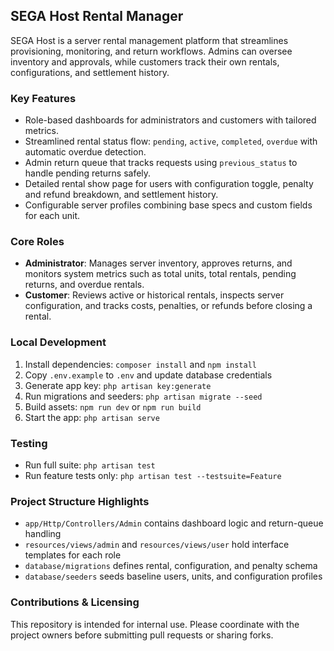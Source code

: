 ## SEGA Host Rental Manager

SEGA Host is a server rental management platform that streamlines provisioning, monitoring, and return workflows. Admins can oversee inventory and approvals, while customers track their own rentals, configurations, and settlement history.

### Key Features
- Role-based dashboards for administrators and customers with tailored metrics.
- Streamlined rental status flow: `pending`, `active`, `completed`, `overdue` with automatic overdue detection.
- Admin return queue that tracks requests using `previous_status` to handle pending returns safely.
- Detailed rental show page for users with configuration toggle, penalty and refund breakdown, and settlement history.
- Configurable server profiles combining base specs and custom fields for each unit.

### Core Roles
- **Administrator**: Manages server inventory, approves returns, and monitors system metrics such as total units, total rentals, pending returns, and overdue rentals.
- **Customer**: Reviews active or historical rentals, inspects server configuration, and tracks costs, penalties, or refunds before closing a rental.

### Local Development
1. Install dependencies: `composer install` and `npm install`
2. Copy `.env.example` to `.env` and update database credentials
3. Generate app key: `php artisan key:generate`
4. Run migrations and seeders: `php artisan migrate --seed`
5. Build assets: `npm run dev` or `npm run build`
6. Start the app: `php artisan serve`

### Testing
- Run full suite: `php artisan test`
- Run feature tests only: `php artisan test --testsuite=Feature`

### Project Structure Highlights
- `app/Http/Controllers/Admin` contains dashboard logic and return-queue handling
- `resources/views/admin` and `resources/views/user` hold interface templates for each role
- `database/migrations` defines rental, configuration, and penalty schema
- `database/seeders` seeds baseline users, units, and configuration profiles

### Contributions & Licensing
This repository is intended for internal use. Please coordinate with the project owners before submitting pull requests or sharing forks.
